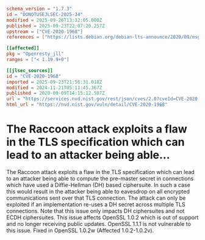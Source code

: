 ```toml
schema_version = "1.7.3"
id = "DONOTUSEJLSEC-2025-34"
modified = 2025-09-26T13:32:05.000Z
published = 2025-09-23T22:07:20.257Z
upstream = ["CVE-2020-1968"]
references = ["https://lists.debian.org/debian-lts-announce/2020/09/msg00016.html", "https://security.gentoo.org/glsa/202210-02", "https://security.netapp.com/advisory/ntap-20200911-0004/", "https://usn.ubuntu.com/4504-1/", "https://www.openssl.org/news/secadv/20200909.txt", "https://www.oracle.com//security-alerts/cpujul2021.html", "https://www.oracle.com/security-alerts/cpuApr2021.html", "https://www.oracle.com/security-alerts/cpuapr2022.html", "https://www.oracle.com/security-alerts/cpujan2021.html", "https://www.oracle.com/security-alerts/cpuoct2021.html", "https://lists.debian.org/debian-lts-announce/2020/09/msg00016.html", "https://security.gentoo.org/glsa/202210-02", "https://security.netapp.com/advisory/ntap-20200911-0004/", "https://usn.ubuntu.com/4504-1/", "https://www.openssl.org/news/secadv/20200909.txt", "https://www.oracle.com//security-alerts/cpujul2021.html", "https://www.oracle.com/security-alerts/cpuApr2021.html", "https://www.oracle.com/security-alerts/cpuapr2022.html", "https://www.oracle.com/security-alerts/cpujan2021.html", "https://www.oracle.com/security-alerts/cpuoct2021.html"]

[[affected]]
pkg = "Openresty_jll"
ranges = ["< 1.19.9+0"]

[[jlsec_sources]]
id = "CVE-2020-1968"
imported = 2025-09-23T21:56:31.018Z
modified = 2024-11-21T05:11:45.367Z
published = 2020-09-09T14:15:12.507Z
url = "https://services.nvd.nist.gov/rest/json/cves/2.0?cveId=CVE-2020-1968"
html_url = "https://nvd.nist.gov/vuln/detail/CVE-2020-1968"
```

# The Raccoon attack exploits a flaw in the TLS specification which can lead to an attacker being able...

The Raccoon attack exploits a flaw in the TLS specification which can lead to an attacker being able to compute the pre-master secret in connections which have used a Diffie-Hellman (DH) based ciphersuite. In such a case this would result in the attacker being able to eavesdrop on all encrypted communications sent over that TLS connection. The attack can only be exploited if an implementation re-uses a DH secret across multiple TLS connections. Note that this issue only impacts DH ciphersuites and not ECDH ciphersuites. This issue affects OpenSSL 1.0.2 which is out of support and no longer receiving public updates. OpenSSL 1.1.1 is not vulnerable to this issue. Fixed in OpenSSL 1.0.2w (Affected 1.0.2-1.0.2v).


